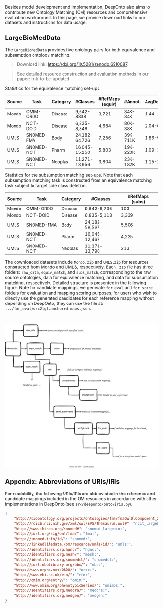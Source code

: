 Besides model development and implementation, DeepOnto also aims to contribute new Ontology Matching (OM) resources and comprehensive evaluation workaround. In this page, we provide download links to our datasets and instructions for data usage.

## LargeBioMedData 

The `LargeBioMedData` provides five ontology pairs for both equivalence and subsumption ontology matching.

> Download link: https://doi.org/10.5281/zenodo.6510087.

> See detailed resource construction and evaluation methods in our paper: link-to-be-updated

Statistics for the equivalence matching set-ups.

| Source | Task        | Category | #Classes      | #RefMaps (equiv) | #Annot.  | AvgDepths |
|--------|-------------|----------|---------------|------------------|----------|-----------|
| Mondo  | OMIM-ORDO   | Disease  | 9,642-8838    | 3,721            | 34K-34K  | 1.44-1.63 |
| Mondo  | NCIT-DOID   | Disease  | 6,835-8,848   | 4,684            | 80K-38K  | 2.04-6.85 |
| UMLS   | SNOMED-FMA  | Body     | 24,182-64,726 | 7,256            | 39K-711K | 1.86-9.32 |
| UMLS   | SNOMED-NCIT | Pharm    | 16,045-15,250 | 5,803            | 19K-220K | 1.09-3.26 |
| UMLS   | SNOMED-NCIT | Neoplas  | 11,271-13,956 | 3,804            | 23K-182K | 1.15-1.68 |

Statistics for the subsumption matching set-ups. Note that each subsumption matching task is constructed from an equivalence matching task subject to target side class deletion.


| Source | Task        | Category | #Classes      | #RefMaps (subs)  |
|--------|-------------|----------|---------------|------------------|
| Mondo  | OMIM-ORDO   | Disease  | 9,642-8,735   | 103              | 
| Mondo  | NCIT-DOID   | Disease  | 6,835-5,113   | 3,339            | 
| UMLS   | SNOMED-FMA  | Body     | 24,182-59,567 | 5,506            | 
| UMLS   | SNOMED-NCIT | Pharm    | 16,045-12,462 | 4,225            | 
| UMLS   | SNOMED-NCIT | Neoplas  | 11,271-13,790 | 213              | 

The downloaded datasets include `Mondo.zip` and `UMLS.zip` for resources constructed from Mondo and UMLS, respectively.
Each `.zip` file has three folders: `raw_data`, `equiv_match`, and `subs_match`, corresponding to the raw source ontologies, data for equivalence matching, and data for subsumption matching, respectively. Detailed structure is presented in the following figure. Note for candidate mappings, we generate `for_eval` and `for_score` folders for evaluation and mapping scoring purposes; for users who wish to directly use the generated candidates for each reference mapping without depending on DeepOnto, they can use the file at: `.../for_eval/src2tgt.anchored.maps.json`.

<br/>
<p align="center">
  <a href="https://doi.org/10.5281/zenodo.6510087">
    <img alt="deeponto" src="https://raw.githubusercontent.com/KRR-Oxford/DeepOnto/main/docs/images/largebiomeddata.svg">
  </a>
</p>

## Appendix: Abbreviations of URIs/IRIs

For readability, the following URIs/IRIs are abbreviated in the reference and candidate mappings included in the OM resources in accordance with other implementations in DeepOnto (see `src/deeponto/onto/iris.py`).

```json
{
    "http://bioontology.org/projects/ontologies/fma/fmaOwlDlComponent_2_0#": "fma_largebio:",
    "http://ncicb.nci.nih.gov/xml/owl/EVS/Thesaurus.owl#": "ncit_largebio:",
    "http://www.ihtsdo.org/snomed#": "snomed_largebio:",
    "http://purl.org/sig/ont/fma/": "fma:",
    "http://snomed.info/id/": "snomed:",
    "http://linkedlifedata.com/resource/umls/id/": "umls:",
    "http://identifiers.org/hgnc/": "hgnc:",
    "http://identifiers.org/mesh/": "mesh:",
    "http://identifiers.org/snomedct/": "snomedct:",
    "http://purl.obolibrary.org/obo/": "obo:",
    "http://www.orpha.net/ORDO/": "ordo:",
    "http://www.ebi.ac.uk/efo/": "efo:",
    "http://omim.org/entry/": "omim:",
    "http://www.omim.org/phenotypicSeries/": "omimps:",
    "http://identifiers.org/meddra/": "meddra:",
    "http://identifiers.org/medgen/": "medgen:"
}
```
